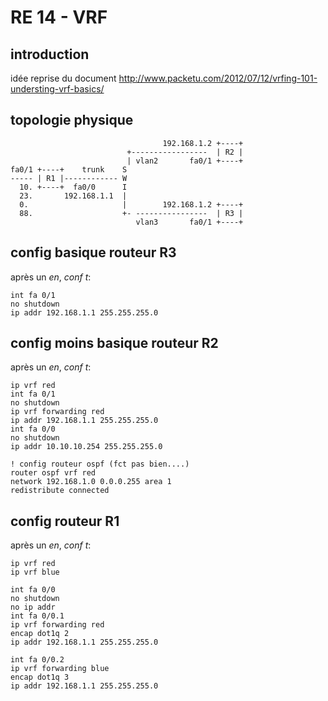 
# RE 14 - VRF

## introduction

idée reprise du document http://www.packetu.com/2012/07/12/vrfing-101-understing-vrf-basics/

## topologie physique

                                      192.168.1.2 +----+
                              +-----------------  | R2 |
                              | vlan2       fa0/1 +----+
    fa0/1 +----+    trunk    S
    ----- | R1 |------------ W
      10. +----+  fa0/0      I
      23.       192.168.1.1  | 
      0.                     |        192.168.1.2 +----+
      88.                    +- ----------------  | R3 |
                                vlan3       fa0/1 +----+
         
## config basique routeur R3         

après un *en*, *conf t*:

    int fa 0/1
    no shutdown
    ip addr 192.168.1.1 255.255.255.0


## config moins basique routeur R2         

après un *en*, *conf t*:

    ip vrf red
    int fa 0/1
    no shutdown
    ip vrf forwarding red
    ip addr 192.168.1.1 255.255.255.0
    int fa 0/0 
    no shutdown
    ip addr 10.10.10.254 255.255.255.0
    
    ! config routeur ospf (fct pas bien....)
    router ospf vrf red
    network 192.168.1.0 0.0.0.255 area 1
    redistribute connected
    
## config routeur R1         

après un *en*, *conf t*:

    ip vrf red
    ip vrf blue
    
    int fa 0/0
    no shutdown
    no ip addr
    int fa 0/0.1
    ip vrf forwarding red
    encap dot1q 2
    ip addr 192.168.1.1 255.255.255.0

    int fa 0/0.2
    ip vrf forwarding blue
    encap dot1q 3
    ip addr 192.168.1.1 255.255.255.0

